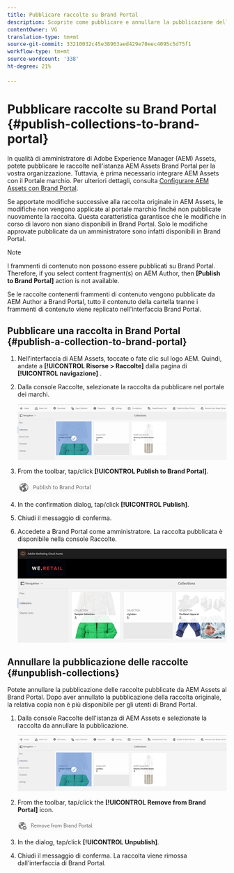 ```yaml
---
title: Pubblicare raccolte su Brand Portal
description: Scoprite come pubblicare e annullare la pubblicazione delle raccolte in Brand Portal.
contentOwner: VG
translation-type: tm+mt
source-git-commit: 33210032c45e38963aed429e70eec4095c5d75f1
workflow-type: tm+mt
source-wordcount: '338'
ht-degree: 21%

---
```



# Pubblicare raccolte su Brand Portal {#publish-collections-to-brand-portal}

In qualità di amministratore di Adobe Experience Manager (AEM) Assets, potete pubblicare le raccolte nell&#39;istanza  AEM Assets Brand Portal per la vostra organizzazione. Tuttavia, è prima necessario integrare  AEM Assets con il Portale marchio. Per ulteriori dettagli, consulta [Configurare AEM Assets con Brand Portal](configure-aem-assets-with-brand-portal.md).

Se apportate modifiche successive alla raccolta originale in  AEM Assets, le modifiche non vengono applicate al portale marchio finché non pubblicate nuovamente la raccolta. Questa caratteristica garantisce che le modifiche in corso di lavoro non siano disponibili in Brand Portal. Solo le modifiche approvate pubblicate da un amministratore sono infatti disponibili in Brand Portal.

>[!NOTE]
>
>I frammenti di contenuto non possono essere pubblicati su Brand Portal. Therefore, if you select content fragment(s) on AEM Author, then **[Publish to Brand Portal]** action is not available.
>
>Se le raccolte contenenti frammenti di contenuto vengono pubblicate da AEM Author a Brand Portal, tutto il contenuto della cartella tranne i frammenti di contenuto viene replicato nell&#39;interfaccia Brand Portal.

## Pubblicare una raccolta in Brand Portal {#publish-a-collection-to-brand-portal}

1. Nell’interfaccia  di AEM Assets, toccate o fate clic sul logo AEM. Quindi, andate a **[!UICONTROL Risorse > Raccolte]** dalla pagina di **[!UICONTROL navigazione]** .
2. Dalla console Raccolte, selezionate la raccolta da pubblicare nel portale dei marchi.

   ![select_collection](assets/select_collection.png)

3. From the toolbar, tap/click **[!UICONTROL Publish to Brand Portal]**.

   ![publish_to_bp_icon](assets/publish_to_bp_icon.png)

4. In the confirmation dialog, tap/click **[!UICONTROL Publish]**.
5. Chiudi il messaggio di conferma.
6. Accedete a Brand Portal come amministratore. La raccolta pubblicata è disponibile nella console Raccolte.

   ![published_collection](assets/published_collection.png)

## Annullare la pubblicazione delle raccolte {#unpublish-collections}

Potete annullare la pubblicazione delle raccolte pubblicate da  AEM Assets al Brand Portal. Dopo aver annullato la pubblicazione della raccolta originale, la relativa copia non è più disponibile per gli utenti di Brand Portal.

1. Dalla console Raccolte dell&#39;istanza di AEM Assets  e selezionate la raccolta da annullare la pubblicazione.

   ![select_collection-1](assets/select_collection-1.png)

2. From the toolbar, tap/click the **[!UICONTROL Remove from Brand Portal]** icon.

   ![remove_from_bp_icon](assets/remove_from_bp_icon.png)

3. In the dialog, tap/click **[!UICONTROL Unpublish]**.
4. Chiudi il messaggio di conferma. La raccolta viene rimossa dall’interfaccia di Brand Portal.
